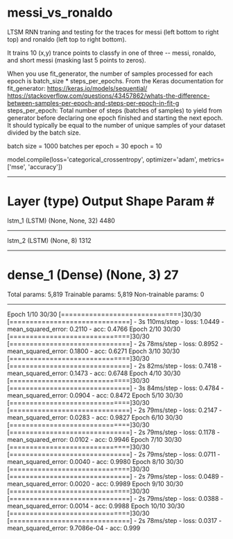 # messi_vs_ronaldo
LTSM RNN traning and testing for the traces for messi (left bottom to right top) and ronaldo (left top to right bottom).

It trains 10 (x,y) trance points to classfy in one of three -- messi, ronaldo, and short messi (masking last 5 points to zeros).

When you use fit_generator, the number of samples processed for each epoch is batch_size * steps_per_epochs. From the Keras documentation for fit_generator: https://keras.io/models/sequential/
https://stackoverflow.com/questions/43457862/whats-the-difference-between-samples-per-epoch-and-steps-per-epoch-in-fit-g
steps_per_epoch: Total number of steps (batches of samples) to yield from generator before declaring one epoch finished and starting the next epoch. It should typically be equal to the number of unique samples of your dataset divided by the batch size.




batch size = 1000
batches per epoch = 30
epoch = 10

model.compile(loss='categorical_crossentropy',
                optimizer='adam',  metrics=['mse', 'accuracy'])
            
__________________________________________________________________________________________
Layer (type)                            Output Shape                        Param #       
==========================================================================================
lstm_1 (LSTM)                           (None, None, 32)                    4480          
__________________________________________________________________________________________
lstm_2 (LSTM)                           (None, 8)                           1312          
__________________________________________________________________________________________
dense_1 (Dense)                         (None, 3)                           27            
==========================================================================================
Total params: 5,819
Trainable params: 5,819
Non-trainable params: 0
__________________________________________________________________________________________

Epoch 1/10
30/30 [==============================]30/30 [==============================] - 3s 110ms/step - loss: 1.0449 - mean_squared_error: 0.2110 - acc: 0.4766
Epoch 2/10
30/30 [==============================]30/30 [==============================] - 2s 78ms/step - loss: 0.8952 - mean_squared_error: 0.1800 - acc: 0.6271
Epoch 3/10
30/30 [==============================]30/30 [==============================] - 2s 82ms/step - loss: 0.7418 - mean_squared_error: 0.1473 - acc: 0.6748
Epoch 4/10
30/30 [==============================]30/30 [==============================] - 3s 84ms/step - loss: 0.4784 - mean_squared_error: 0.0904 - acc: 0.8472
Epoch 5/10
30/30 [==============================]30/30 [==============================] - 2s 79ms/step - loss: 0.2147 - mean_squared_error: 0.0283 - acc: 0.9827
Epoch 6/10
30/30 [==============================]30/30 [==============================] - 2s 79ms/step - loss: 0.1178 - mean_squared_error: 0.0102 - acc: 0.9946
Epoch 7/10
30/30 [==============================]30/30 [==============================] - 2s 79ms/step - loss: 0.0711 - mean_squared_error: 0.0040 - acc: 0.9980
Epoch 8/10
30/30 [==============================]30/30 [==============================] - 2s 79ms/step - loss: 0.0489 - mean_squared_error: 0.0020 - acc: 0.9989
Epoch 9/10
30/30 [==============================]30/30 [==============================] - 2s 79ms/step - loss: 0.0388 - mean_squared_error: 0.0014 - acc: 0.9988
Epoch 10/10
30/30 [==============================]30/30 [==============================] - 2s 78ms/step - loss: 0.0317 - mean_squared_error: 9.7086e-04 - acc: 0.999
